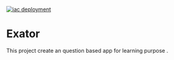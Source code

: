 [![iac deployment](https://github.com/Phatcm/Exator/actions/workflows/main.yml/badge.svg)](https://github.com/Phatcm/Exator/actions/workflows/main.yml)

# Exator
This project create an question based app for learning purpose
.